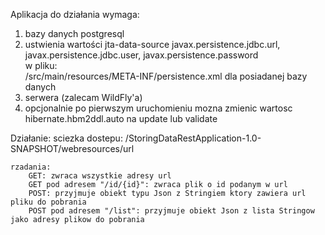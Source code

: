 Aplikacja do działania wymaga:
1. bazy danych postgresql
2. ustwienia wartości jta-data-source
                      javax.persistence.jdbc.url,
                      javax.persistence.jdbc.user,
                      javax.persistence.password  
    w pliku:  
    /src/main/resources/META-INF/persistence.xml
    dla posiadanej bazy danych 
3. serwera (zalecam WildFly'a)
4. opcjonalnie po pierwszym uruchomieniu mozna zmienic wartosc hibernate.hbm2ddl.auto na update lub validate

Działanie:
    sciezka dostepu: /StoringDataRestApplication-1.0-SNAPSHOT/webresources/url

    rzadania:
        GET: zwraca wszystkie adresy url
        GET pod adresem "/id/{id}": zwraca plik o id podanym w url
        POST: przyjmuje obiekt typu Json z Stringiem ktory zawiera url pliku do pobrania
        POST pod adresem "/list": przyjmuje obiekt Json z lista Stringow jako adresy plikow do pobrania
    
